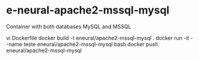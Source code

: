 # e-neural-apache2-mssql-mysql
Container with both databases MySQL and MSSQL


vi Dockerfile
docker build -t eneural/apache2-mssql-mysql .
docker run -it --name teste eneural/apache2-mssql-mysql bash
docker push eneural/apache2-mssql-mysql
